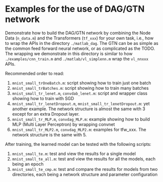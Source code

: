 # Examples for the use of DAG/GTN network 

Demonstrate how to build the DAG/GTN network by combining the Node Data (`n_data.m`) and the Transformers (`tf_xxx`) for your own task, i.e., how to wrap the APIs in the directory `./matlab_dag`. The GTN can be as simple as 
the common feed forward neural network, or as complicated as the TODO. The wrapping we demonstrate in this directory is similar to how `./examples/cnn_train.m` and `./matlab/vl_simplenn.m` wrap the `vl_nnxxx` APIs. 

Recommended order to read:

1. `mnist_small_trOneBatch.m`: script showing how to train just one batch
2. `mnist_small_trBatches.m`: script showing how to train many batches
3. `mnist_small_tr_lenet.m`, `convdab_lenet.m`: script and wrapper class showing how to train with SGD 
4. `mnist_small_tr_lenetDropout.m`, `mnist_small_tr_lenetDropout.m`: yet another example. The network structure is almost the same with 3 except for an extra Dropout layer.
5. `mnist_small_tr_MLP.m`, `convdag_MLP.m`: example showing how to build MLP (Multi Layer Perceptron) by wrapping convnet
6. `mnist_small_tr_MLP2.m`, `convdag_MLP2.m`: examples for tfw_xxx. The network structure is the same with 5.

After training, the learned model can be tested with the following scripts:

1. `mnist_small_te.m`: test and view the results for a single model
2. `mnist_small_te_all.m`: test and view the results for all the models, each being an epoch
3. `mnist_small_te_cmp.m`: test and compare the results for models from two directories, each being a network structure and parameter configuration
